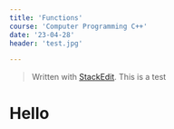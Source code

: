 ```yaml
---
title: 'Functions'
course: 'Computer Programming C++'
date: '23-04-28'
header: 'test.jpg'

---
```



> Written with [StackEdit](https://stackedit.io/).
This is a test

# Hello
